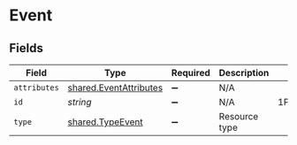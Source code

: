 # Event


## Fields

| Field                                                            | Type                                                             | Required                                                         | Description                                                      | Example                                                          |
| ---------------------------------------------------------------- | ---------------------------------------------------------------- | ---------------------------------------------------------------- | ---------------------------------------------------------------- | ---------------------------------------------------------------- |
| `attributes`                                                     | [shared.EventAttributes](../../models/shared/eventattributes.md) | :heavy_minus_sign:                                               | N/A                                                              |                                                                  |
| `id`                                                             | *string*                                                         | :heavy_minus_sign:                                               | N/A                                                              | 1PTzLK8g1NRKMGu5kUb8SC                                           |
| `type`                                                           | [shared.TypeEvent](../../models/shared/typeevent.md)             | :heavy_minus_sign:                                               | Resource type                                                    |                                                                  |